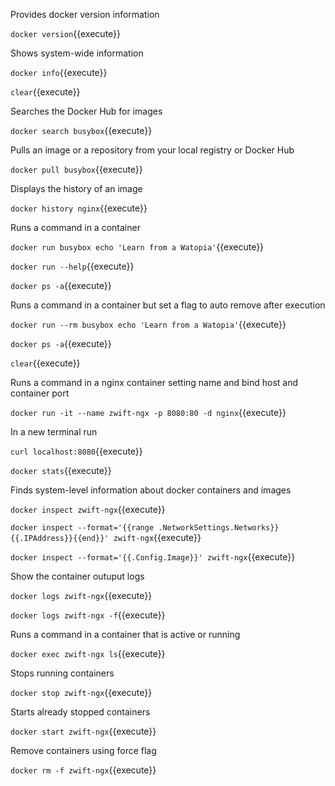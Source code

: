 Provides docker version information

`docker version`{{execute}}

Shows system-wide information

`docker info`{{execute}}

`clear`{{execute}}

Searches the Docker Hub for images

`docker search busybox`{{execute}}

Pulls an image or a repository from your local registry or Docker Hub

`docker pull busybox`{{execute}}

Displays the history of an image

`docker history nginx`{{execute}}

Runs a command in a container

`docker run busybox echo 'Learn from a Watopia'`{{execute}}

`docker run --help`{{execute}}

`docker ps -a`{{execute}}

Runs a command in a container but set a flag to auto remove after execution

`docker run --rm busybox echo 'Learn from a Watopia'`{{execute}}

`docker ps -a`{{execute}}

`clear`{{execute}}

Runs a command in a nginx container setting name and bind host and container port

`docker run -it --name zwift-ngx -p 8080:80 -d nginx`{{execute}}

In a new terminal run

`curl localhost:8080`{{execute}}

`docker stats`{{execute}}


Finds system-level information about docker containers and images

`docker inspect zwift-ngx`{{execute}}

`docker inspect --format='{{range .NetworkSettings.Networks}}{{.IPAddress}}{{end}}' zwift-ngx`{{execute}}

`docker inspect --format='{{.Config.Image}}' zwift-ngx`{{execute}}

Show the container outuput logs

`docker logs zwift-ngx`{{execute}}

`docker logs zwift-ngx -f`{{execute}}

Runs a command in a container that is active or running

`docker exec zwift-ngx ls`{{execute}}

Stops running containers

`docker stop zwift-ngx`{{execute}}

Starts already stopped containers

`docker start zwift-ngx`{{execute}}

Remove containers using force flag

`docker rm -f zwift-ngx`{{execute}}